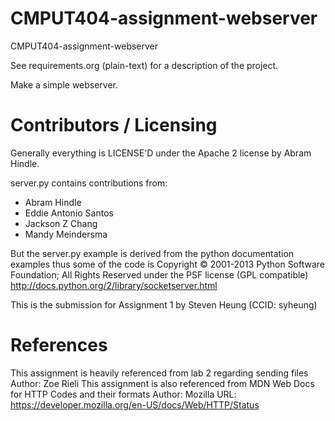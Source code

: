 CMPUT404-assignment-webserver
=============================

CMPUT404-assignment-webserver

See requirements.org (plain-text) for a description of the project.

Make a simple webserver.

Contributors / Licensing
========================

Generally everything is LICENSE'D under the Apache 2 license by Abram Hindle.

server.py contains contributions from:

* Abram Hindle
* Eddie Antonio Santos
* Jackson Z Chang
* Mandy Meindersma 

But the server.py example is derived from the python documentation
examples thus some of the code is Copyright © 2001-2013 Python
Software Foundation; All Rights Reserved under the PSF license (GPL
compatible) http://docs.python.org/2/library/socketserver.html

This is the submission for Assignment 1 by Steven Heung (CCID: syheung)

References
========================

This assignment is heavily referenced from lab 2 regarding sending files
Author: Zoe Rieli
This assignment is also referenced from MDN Web Docs for HTTP Codes and their formats
Author: Mozilla
URL: https://developer.mozilla.org/en-US/docs/Web/HTTP/Status
